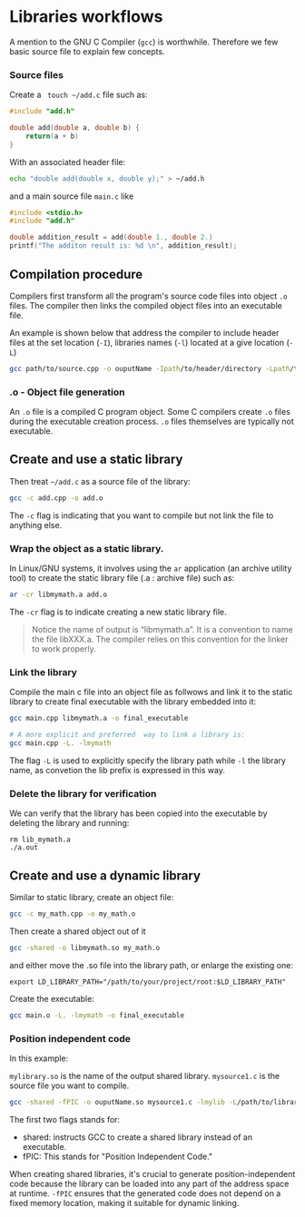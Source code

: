 # Libraries workflows

A mention to the GNU C Compiler (```gcc```) is worthwhile. Therefore we few basic source file to 
explain few concepts.

### Source files

Create a ``` touch ~/add.c``` file such as:

```c
#include "add.h"

double add(double a, double b) {
	return(a + b)
}
```

With an associated header file:

```sh
echo "double add(double x, double y);" > ~/add.h
```

and a main source file ```main.c``` like

```c
#include <stdio.h>
#include "add.h"

double addition_result = add(double 1., double 2.)
printf("The additon result is: %d \n", addition_result);
```

## Compilation procedure

Compilers first transform all the program's source code files into  object ```.o``` files.
The compiler then links the compiled object files into an executable file.

An example is shown below that address the compiler to include header files at the 
set location (```-I```), libraries names (```-l```) located at a give location (```-L```)

```sh
gcc path/to/source.cpp -o ouputName -Ipath/to/header/directory -Lpath/to/library -llibrary_name
```

### .o - Object file generation

An ```.o``` file is a compiled C program object. Some C compilers create ```.o``` files during the executable creation process. ```.o``` files themselves are typically not executable.

## Create and use a static library

Then treat ```~/add.c``` as a source file of the library:

```sh
gcc -c add.cpp -o add.o
```

The ```-c``` flag is indicating that you want to compile but not link the file to anything else.

### Wrap the object as a static library.

In Linux/GNU systems, it involves using the ```ar``` application (an archive utility tool) to create the static library file (.a : archive file)
such as:

```sh
ar -cr libmymath.a add.o
```

The ```-cr``` flag is to indicate creating a new static library file.

> Notice the name of output is “libmymath.a”. It is a convention to name the file libXXX.a. The compiler  relies on this convention for the linker to work properly.

### Link the library

Compile the main c file into an object file as follwows and link it to the static library to create final executable with the library embedded into it:

```sh
gcc main.cpp libmymath.a -o final_executable

# A more explicit and preferred  way to link a library is:
gcc main.cpp -L. -lmymath
```

The flag ```-L``` is used to explicitly specify the library path while ```-l``` the library name, as convetion the lib prefix is expressed in this way.

### Delete the library for verification

We can verify that the library has been copied into the executable by deleting the library
and running:

```
rm lib_mymath.a 
./a.out
```

## Create and use a dynamic library

Similar to static library, create an object file:

```sh
gcc -c my_math.cpp -o my_math.o
```

Then create a shared object out of it 

```sh
gcc -shared -o libmymath.so my_math.o
```

and either move the .so file into the library path, or enlarge the existing one:

```
export LD_LIBRARY_PATH="/path/to/your/project/root:$LD_LIBRARY_PATH"
```

Create the executable:

```sh
gcc main.o -L. -lmymath -o final_executable
```

### Position independent code 

In this example:

```mylibrary.so``` is the name of the output shared library.
```mysource1.c``` is the source file you want to compile.

```sh
gcc -shared -fPIC -o ouputName.so mysource1.c -lmylib -L/path/to/library
```

The first two flags stands for: 

- shared: instructs GCC to create a shared library instead of an executable.
- fPIC: This stands for "Position Independent Code."

When creating shared libraries, it's crucial to 
generate position-independent code because the library can be loaded into any part of the address 
space at runtime. ```-fPIC``` ensures that the generated code does not depend on a fixed memory 
location, making it suitable for dynamic linking.



<!--  Script to show the footer   -->
<html>
<script
    src="https://code.jquery.com/jquery-3.3.1.js"
    integrity="sha256-2Kok7MbOyxpgUVvAk/HJ2jigOSYS2auK4Pfzbm7uH60="
    crossorigin="anonymous">
</script>
<script>
$(function(){
  $("#footer").load("../footers/footer.html");
});
</script>
<body>
<div id="footer"></div>
</body>
</html>
